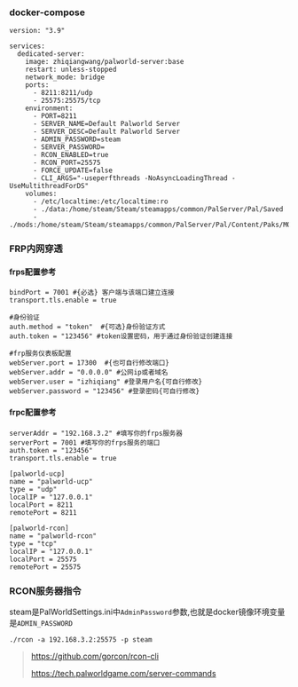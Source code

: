 ### docker-compose 

~~~
version: "3.9"

services:
  dedicated-server:
    image: zhiqiangwang/palworld-server:base
    restart: unless-stopped
    network_mode: bridge
    ports:
      - 8211:8211/udp
      - 25575:25575/tcp
    environment:
      - PORT=8211
      - SERVER_NAME=Default Palworld Server
      - SERVER_DESC=Default Palworld Server
      - ADMIN_PASSWORD=steam
      - SERVER_PASSWORD=
      - RCON_ENABLED=true
      - RCON_PORT=25575
      - FORCE_UPDATE=false
      - CLI_ARGS="-useperfthreads -NoAsyncLoadingThread -UseMultithreadForDS"
    volumes:
      - /etc/localtime:/etc/localtime:ro
      - ./data:/home/steam/Steam/steamapps/common/PalServer/Pal/Saved
      - ./mods:/home/steam/Steam/steamapps/common/PalServer/Pal/Content/Paks/MOD
~~~

### FRP内网穿透

#### frps配置参考

~~~
bindPort = 7001 #{必选} 客户端与该端口建立连接
transport.tls.enable = true

#身份验证
auth.method = "token"  #{可选}身份验证方式
auth.token = "123456" #token设置密码，用于通过身份验证创建连接

#frp服务仪表板配置
webServer.port = 17300  #{也可自行修改端口}
webServer.addr = "0.0.0.0" #公网ip或者域名
webServer.user = "izhiqiang" #登录用户名{可自行修改}
webServer.password = "123456" #登录密码{可自行修改}
~~~

#### frpc配置参考

~~~
serverAddr = "192.168.3.2" #填写你的frps服务器
serverPort = 7001 #填写你的frps服务的端口
auth.token = "123456"
transport.tls.enable = true

[palworld-ucp]
name = "palworld-ucp"
type = "udp"
localIP = "127.0.0.1"
localPort = 8211
remotePort = 8211

[palworld-rcon]
name = "palworld-rcon"
type = "tcp"
localIP = "127.0.0.1"
localPort = 25575
remotePort = 25575
~~~

### RCON服务器指令

steam是PalWorldSettings.ini中`AdminPassword`参数,也就是docker镜像环境变量是`ADMIN_PASSWORD`

~~~
./rcon -a 192.168.3.2:25575 -p steam
~~~

> https://github.com/gorcon/rcon-cli
>
> https://tech.palworldgame.com/server-commands 